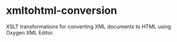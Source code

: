 # xmltohtml-conversion
XSLT transformations for converting XML documents to HTML using Oxygen XML Editor.
